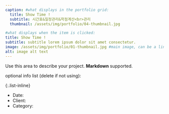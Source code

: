 ```yaml
---
caption: #what displays in the portfolio grid:
  title: Show Time !
  subtitle: 시간표&일정관리&학점계산<br>관리
  thumbnail: /assets/img/portfolio/04-thumbnail.jpg

#what displays when the item is clicked:
title: Show Time !
subtitle: subtitle lorem ipsum dolor sit amet consectetur.
image: /assets/img/portfolio/01-thumbnail.jpg #main image, can be a link or a file in assets/img/portfolio
alt: image alt text
---
```


Use this area to describe your project. **Markdown** supported.

optional info list (delete if not using):

{:.list-inline}

- Date:
- Client:
- Category:
